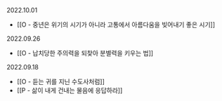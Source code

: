 2022.10.01
- [[O - 중년은 위기의 시기가 아니라 고통에서 아름다움을 빚어내기 좋은 시기]]

2022.09.26
- [[O - 납치당한 주의력을 되찾아 분별력을 키우는 법]]

2022.09.18
- [[O - 듣는 귀를 지닌 수도사처럼]]
- [[P - 삶이 내게 건내는 물음에 응답하라]]

















